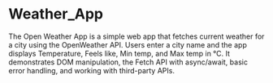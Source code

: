 # Weather_App
The Open Weather App is a simple web app that fetches current weather for a city using the OpenWeather API. Users enter a city name and the app displays Temperature, Feels like, Min temp, and Max temp in °C. It demonstrates DOM manipulation, the Fetch API with async/await, basic error handling, and working with third-party APIs.
